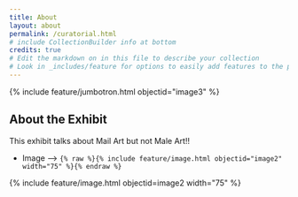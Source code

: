 ```yaml
---
title: About
layout: about
permalink: /curatorial.html
# include CollectionBuilder info at bottom
credits: true
# Edit the markdown on in this file to describe your collection
# Look in _includes/feature for options to easily add features to the page
---
```


{% include feature/jumbotron.html objectid="image3" %}

## About the Exhibit

This exhibit talks about Mail Art but not Male Art!!

- Image --> `{% raw %}{% include feature/image.html objectid="image2" width="75" %}{% endraw %}`

{% include feature/image.html objectid=image2 width="75" %}
